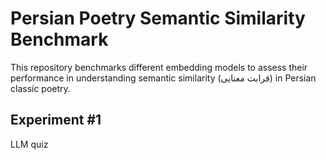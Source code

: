 # Persian Poetry Semantic Similarity Benchmark

This repository benchmarks different embedding models to assess their performance in understanding semantic similarity (قرابت معنایی) in Persian classic poetry.

## Experiment #1

LLM quiz